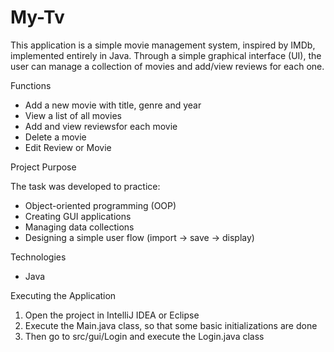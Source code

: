 # My-Tv
This application is a simple movie management system, inspired by IMDb, implemented entirely in Java. Through a simple graphical interface (UI),
the user can manage a collection of movies and add/view reviews for each one.

Functions

- Add a new movie with title, genre and year
- View a list of all movies
- Add and view reviewsfor each movie
- Delete a movie
- Edit Review or Movie

Project Purpose

The task was developed to practice:
- Object-oriented programming (OOP)
- Creating GUI applications
- Managing data collections
- Designing a simple user flow (import → save → display)

Technologies

- Java

Executing the Application

1. Open the project in IntelliJ IDEA or Eclipse
2. Execute the Main.java class, so that some basic initializations are done
3. Then go to src/gui/Login and execute the Login.java class
